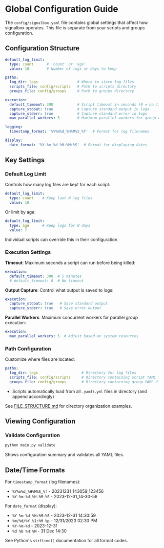 # Global Configuration Guide

The `config/signalbox.yaml` file contains global settings that affect how signalbox operates. This file is separate from your scripts and groups configuration.

## Configuration Structure

```yaml
default_log_limit:
  type: count      # 'count' or 'age'
  value: 10        # Number of logs or days to keep

paths:
  log_dir: logs                  # Where to store log files
  scripts_file: config/scripts   # Path to scripts directory
  groups_file: config/groups     # Path to groups directory

execution:
  default_timeout: 300           # Script timeout in seconds (0 = no timeout)
  capture_stdout: true           # Capture standard output in logs
  capture_stderr: true           # Capture standard error in logs
  max_parallel_workers: 5        # Maximum parallel workers for group execution

logging:
  timestamp_format: '%Y%m%d_%H%M%S_%f'  # Format for log filenames

display:
  date_format: '%Y-%m-%d %H:%M:%S'  # Format for displaying dates
```

## Key Settings

### Default Log Limit

Controls how many log files are kept for each script:

```yaml
default_log_limit:
  type: count    # Keep last N log files
  value: 10
```

Or limit by age:

```yaml
default_log_limit:
  type: age      # Keep logs for N days
  value: 7
```

Individual scripts can override this in their configuration.

### Execution Settings

**Timeout**: Maximum seconds a script can run before being killed:
```yaml
execution:
  default_timeout: 300  # 5 minutes
  # default_timeout: 0  # No timeout
```

**Output Capture**: Control what output is saved to logs:
```yaml
execution:
  capture_stdout: true   # Save standard output
  capture_stderr: true   # Save error output
```

**Parallel Workers**: Maximum concurrent workers for parallel group execution:
```yaml
execution:
  max_parallel_workers: 5  # Adjust based on system resources
```

### Path Configuration

Customize where files are located:

```yaml
paths:
  log_dir: logs                    # Directory for log files
  scripts_file: config/scripts     # Directory containing script YAML files
  groups_file: config/groups       # Directory containing group YAML files
```

- Scripts automatically load from all `.yaml`/`.yml` files in directory (and append accordingly)


See [FILE_STRUCTURE.md](FILE_STRUCTURE.md) for directory organization examples.


## Viewing Configuration

### Validate Configuration

```bash
python main.py validate
```

Shows configuration summary and validates all YAML files.

## Date/Time Formats

For `timestamp_format` (log filenames):
- `%Y%m%d_%H%M%S_%f` - 20231231_143059_123456
- `%Y-%m-%d_%H-%M-%S` - 2023-12-31_14-30-59

For `date_format` (display):
- `%Y-%m-%d %H:%M:%S` - 2023-12-31 14:30:59
- `%m/%d/%Y %I:%M %p` - 12/31/2023 02:30 PM
- `%Y-%m-%d` - 2023-12-31
- `%d %b %H:%M` - 31 Dec 14:30

See Python's `strftime()` documentation for all format codes.



